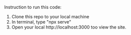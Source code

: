 Instruction to run this code:
1. Clone this repo to your local machine
2. In terminal, type "npx serve"
3. Open your local http://localhost:3000 too view the site. 
